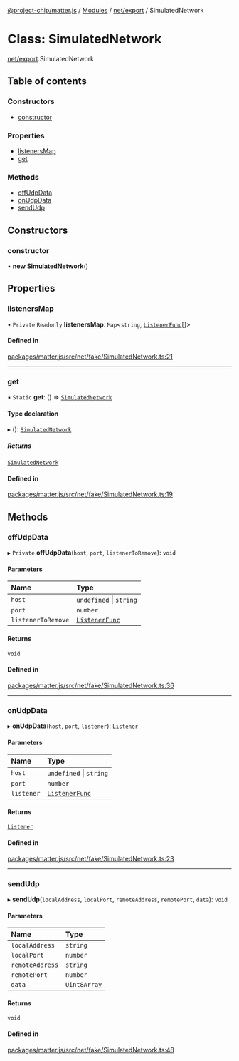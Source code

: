 [@project-chip/matter.js](../README.md) / [Modules](../modules.md) / [net/export](../modules/net_export.md) / SimulatedNetwork

# Class: SimulatedNetwork

[net/export](../modules/net_export.md).SimulatedNetwork

## Table of contents

### Constructors

- [constructor](net_export.SimulatedNetwork.md#constructor)

### Properties

- [listenersMap](net_export.SimulatedNetwork.md#listenersmap)
- [get](net_export.SimulatedNetwork.md#get)

### Methods

- [offUdpData](net_export.SimulatedNetwork.md#offudpdata)
- [onUdpData](net_export.SimulatedNetwork.md#onudpdata)
- [sendUdp](net_export.SimulatedNetwork.md#sendudp)

## Constructors

### constructor

• **new SimulatedNetwork**()

## Properties

### listenersMap

• `Private` `Readonly` **listenersMap**: `Map`<`string`, [`ListenerFunc`](../modules/net_export.md#listenerfunc)[]\>

#### Defined in

[packages/matter.js/src/net/fake/SimulatedNetwork.ts:21](https://github.com/project-chip/matter.js/blob/b7330d72/packages/matter.js/src/net/fake/SimulatedNetwork.ts#L21)

___

### get

▪ `Static` **get**: () => [`SimulatedNetwork`](net_export.SimulatedNetwork.md)

#### Type declaration

▸ (): [`SimulatedNetwork`](net_export.SimulatedNetwork.md)

##### Returns

[`SimulatedNetwork`](net_export.SimulatedNetwork.md)

#### Defined in

[packages/matter.js/src/net/fake/SimulatedNetwork.ts:19](https://github.com/project-chip/matter.js/blob/b7330d72/packages/matter.js/src/net/fake/SimulatedNetwork.ts#L19)

## Methods

### offUdpData

▸ `Private` **offUdpData**(`host`, `port`, `listenerToRemove`): `void`

#### Parameters

| Name | Type |
| :------ | :------ |
| `host` | `undefined` \| `string` |
| `port` | `number` |
| `listenerToRemove` | [`ListenerFunc`](../modules/net_export.md#listenerfunc) |

#### Returns

`void`

#### Defined in

[packages/matter.js/src/net/fake/SimulatedNetwork.ts:36](https://github.com/project-chip/matter.js/blob/b7330d72/packages/matter.js/src/net/fake/SimulatedNetwork.ts#L36)

___

### onUdpData

▸ **onUdpData**(`host`, `port`, `listener`): [`Listener`](../interfaces/common_export.Listener.md)

#### Parameters

| Name | Type |
| :------ | :------ |
| `host` | `undefined` \| `string` |
| `port` | `number` |
| `listener` | [`ListenerFunc`](../modules/net_export.md#listenerfunc) |

#### Returns

[`Listener`](../interfaces/common_export.Listener.md)

#### Defined in

[packages/matter.js/src/net/fake/SimulatedNetwork.ts:23](https://github.com/project-chip/matter.js/blob/b7330d72/packages/matter.js/src/net/fake/SimulatedNetwork.ts#L23)

___

### sendUdp

▸ **sendUdp**(`localAddress`, `localPort`, `remoteAddress`, `remotePort`, `data`): `void`

#### Parameters

| Name | Type |
| :------ | :------ |
| `localAddress` | `string` |
| `localPort` | `number` |
| `remoteAddress` | `string` |
| `remotePort` | `number` |
| `data` | `Uint8Array` |

#### Returns

`void`

#### Defined in

[packages/matter.js/src/net/fake/SimulatedNetwork.ts:48](https://github.com/project-chip/matter.js/blob/b7330d72/packages/matter.js/src/net/fake/SimulatedNetwork.ts#L48)
